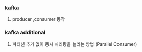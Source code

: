 ### kafka 

1. producer ,consumer 동작




### kafka additional

1. 파티션 추가 없이 동시 처리량을 늘리는 방법 (Parallel Consumer)
